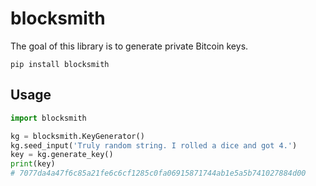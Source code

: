 # blocksmith
The goal of this library is to generate private Bitcoin keys. 

```
pip install blocksmith
```

## Usage
```python
import blocksmith

kg = blocksmith.KeyGenerator()
kg.seed_input('Truly random string. I rolled a dice and got 4.')
key = kg.generate_key()
print(key)
# 7077da4a47f6c85a21fe6c6cf1285c0fa06915871744ab1e5a5b741027884d00

```
